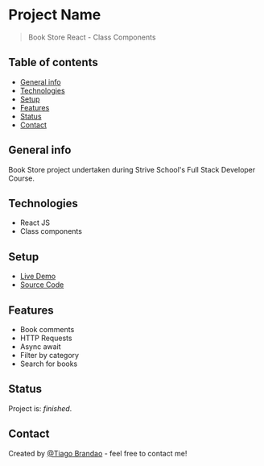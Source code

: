 # Project Name

> Book Store React - Class Components

## Table of contents

- [General info](#general-info)
- [Technologies](#technologies)
- [Setup](#setup)
- [Features](#features)
- [Status](#status)
- [Contact](#contact)

## General info

Book Store project undertaken during Strive School's Full Stack Developer Course.

## Technologies

- React JS
- Class components

## Setup

- [Live Demo](https://brandaspt.github.io/book-store/)
- [Source Code](https://github.com/brandaspt/book-store/)

## Features

- Book comments
- HTTP Requests
- Async await
- Filter by category
- Search for books

## Status

Project is: _finished_.

## Contact

Created by [@Tiago Brandao](https://www.imtiago.world/) - feel free to contact me!
